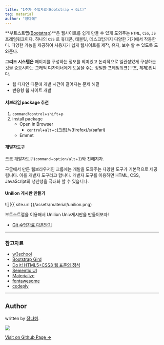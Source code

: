 ```yaml
---
title: "1주차 수업자료(Bootstrap + Git)"
tag: material
author: "정다혜"
---
```


**부트스트랩([Bootstrap](https://getbootstrap.com/))**은 웹사이트를 쉽게 만들 수 있게 도와주는 `HTML`, `CSS`, `JS` 프레임워크이다. 하나의 `CSS` 로 휴대폰, 태블릿, 데스크탑까지 다양한 기기에서 작동한다. 다양한 기능을 제공하여 사용자가 쉽게 웹사이트를 제작, 유지, 보수 할 수 있도록 도와준다.


**그리드 시스템은** 페이지를 구성하는 정보를 의미있고 논리적으로 일관성있게 구성하는 것을 중요시하는 그래픽 디자이너에게 도움을 주는 정밀한 프레임워크(구조, 체제)입니다.
	
- 웹 디자인 때문에 개발 시간이 길어지는 문제 해결
- 반응형 웹 사이트 개발


#### 서브라임 package 추천

1. `command`/`control`+`shift`+`p`
2. install package
	- Open in Browser
		- `control`+`alt`+`c`(크롬)/`v`(firefox)/`s`(safari)
	- Emmet

#### 개발자도구

크롬 개발자도구(`command`+`option/alt`+`I`)와 친해지자.

구글에서 만든 웹브라우저인 크롬에는 개발을 도와주는 다양한 도구가 기본적으로 제공됩니다. 이를 개발자 도구라고 합니다. 개발자 도구를 이용하면 HTML, CSS, JavaScript의 생산성을 극대화 할 수 있습니다. 

#### Unilion 게시판 만들기

![]({{ site.url }}/assets/material/unilion.png)

부트스트랩을 이용해서 Unilion Univ게시판을 만들어보자!



- [Git 수업자료 다운받기](https://github.com/likelionkonkuk/w1_material_git)

---

### 참고자료

- [w3school](https://www.w3schools.com/)
- [Bootstrap Gird](http://getbootstrap.com/docs/4.0/layout/grid/)
- [Do it! HTML5+CSS3 웹 표준의 정석](http://book.naver.com/bookdb/book_detail.nhn?bid=11472743)
- [Sementic UI](https://semantic-ui.com/)
- [Materialize](http://materializecss.com/)
- [fontawesome](http://fontawesome.io/)
- [codeply](https://www.codeply.com/)


---

## Author

written by [정다혜](https://dh00023.github.io).

![](https://avatars.githubusercontent.com/dh00023?v=2&s=100)

<a href="https://dh00023.github.io" target="_blank" class="btn btn-black"><i class="fa fa-github fa-lg"></i> Visit on Github Page &rarr;</a>
